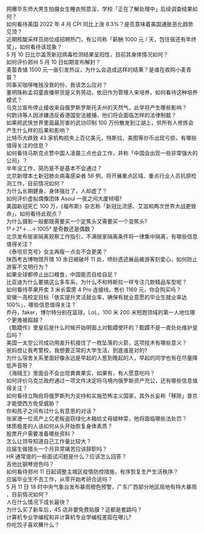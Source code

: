 网曝华东师大男生拍摄女生睡衣照意淫，学校「正在了解处理中」后续调查结果如何？  
如何看待美国 2022 年 4 月 CPI 同比上涨 8.3%？是否意味着美国通胀恶化趋势见顶？  
近期核酸采样员岗位成招聘热门，有公司称「薪酬 1000 元 / 天，包住宿还有年终奖」，如何看待该现象？  
5 月 10 日比尔盖茨新冠病毒检测结果呈阳性，目前其身体情况如何？  
如何评价郑州 5 月 10 日如期宣布解封？  
麦苗青储 1500 元一亩引发热议，为什么会造成这样的结果？是谁在收购小麦青苗？  
同事买咖啡唯独没我的份，我该怎么应对？  
董明珠称孟羽童直播带货是义务劳动，依旧作为管理人来培养，如何看待这种培养模式？  
乌克兰宣布停止接收来自俄罗斯罗斯托夫州的天然气，此举将产生哪些影响？  
何韵诗等人因涉嫌违反香港国安法被捕，他们将会面临怎样的法律制裁？  
如果把武侠世界里面最厉害的武功印制 100 万份散发到江湖上，供所有人修炼会产生什么样的后果和影响？  
比特币大跌致 43 家机构损失上百亿美元，特斯拉、美图等炒币出现亏损，有哪些值得关注的信息？  
如何看待马斯克点赞中国人凌晨三点也会工作，并称「中国会出现一些非常强大的公司」？  
半年没工作，简历是不是基本不会通过？  
北京新增本土新冠肺炎病毒感染者 56 例，将开展重点区域、重点行业人员抗原检测工作，目前情况如何？  
为什么长期健身，身体强壮了，人却虚了？  
如何评价虚拟偶像团体 Asoul 一夜之间大厦倾塌?  
美国新冠死亡 100 万，《福布斯》杂志称「新冠比流感、艾滋和两次世界大战更致命」，如何看待此观点？  
为什么摄影一般都既需要买一个定焦头又需要买一个变焦头?  
1²＋2²＋…＋1005² 是奇数还是偶数？  
北京发布居家隔离观察工作指引，不满居家隔离条件将一律集中隔离，有哪些信息值得关注？  
《泰坦尼克号》女主再瘦一点会不会更美？  
陕西考古博物馆开馆 10 余日被破坏 11 处，喷砂遗迹展品被游客刻爱心，如何防止游客不文明行为？  
如果全球都停止出口粮食，中国能否自给自足？  
比亚迪为什么要搞这么多车系，为什么不和特斯拉一样专注几款精品车型呢？  
如何看待苹果开卖 3 米长雷雳 4 Pro 连接线，售价 1169 元，你会购买吗？  
安徽一高校定目标「依实提升灵活就业率，确保有就业意愿的毕业生就业率达 100%」，哪些信息值得关注？  
乔丹，faker，博尔特分别在篮球，LoL，100 米 200 米短跑领域的第一人地位哪个更难被超越？  
《甄嬛传》里皇后是什么时候开始明面上对甄嬛使坏的？甄嬛不是一直处处维护皇后吗？  
美国一太空公司成功用直升机接住了一枚坠落的火箭，这项技术有哪些意义？  
爸妈想让我考警校，我想要正常的大学生活，到底谁是对的?  
为什么宿舍关系里面好像永远是早起的人惹到晚起的人，早起的同学也有在尽量降低声音呀？  
《海贼王》里面会不会出现粪粪果实，如果有，有人愿意吃吗？  
如何评价乌克兰政府通过一项文件决定将乌境内俄罗斯资产充公，还有哪些信息值得关注？  
如何看待立陶宛将俄罗斯列为支持和实施恐怖主义国家，其外长妄称「移除」普京才能使西方免受威胁？  
你和孩子之间有过什么有意思的对话？  
张家港一位资产上亿老板盗窃绿化木箱给丈母娘种菜，他将面临哪些法处罚？  
体质极差的人该如何从头开始恢复身体素质？  
股票开户需要准备哪些资料？  
怎么让领导知道自己工作量比较大？  
应届生做猎头一个月异常痛苦应该辞职吗？  
HR 通常提的一些面试问题是什么？应该怎么回答？  
吉他比钢琴逊色吗？  
如何看待郑州 11 日起调整主城区疫情防控措施，有序恢复生产生活秩序？  
应届毕业生不去工作，从零开始考研合适吗？  
5 月 11 日 18 时中央气象台发布暴雨橙色预警，广东广西部分地区局地有特大暴雨 ，目前情况如何？  
人在什么情况下成长最快？  
为什么买了新车后，4S 店非要免费贴膜？这都是套路吗？  
计算机专业学编程和非计算机专业学编程差距在哪儿?  
你吃饺子喜欢蘸什么？  
